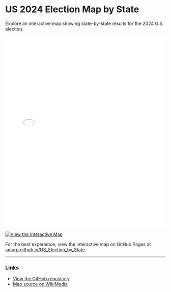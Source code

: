 # US 2024 Election Map by State

Explore an interactive map showing state-by-state results for the 2024 U.S. election.

<iframe src="./USA_2024.svg" width="100%" height="600px" style="border:none;" scrolling="no"></iframe>

[![View the Interactive Map](https://smurp.github.io/US_Election_by_State/USA_2024.svg)](https://smurp.github.io/US_Election_by_State/)

For the best experience, view the interactive map on GitHub Pages at [smurp.github.io/US_Election_by_State](https://smurp.github.io/US_Election_by_State/).

---

### Links
- [View the GitHub repository](https://github.com/smurp/US_Election_by_State/)
- [Map source on WikiMedia](https://commons.wikimedia.org/wiki/File:Blank_US_Map_(states_only).svg)


